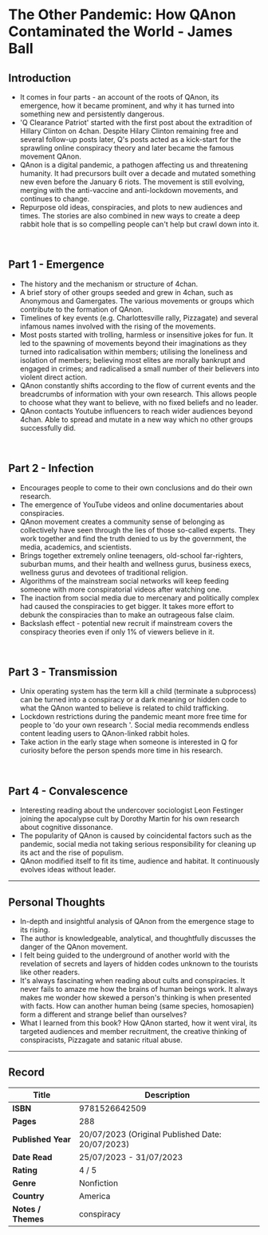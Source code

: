 # The Other Pandemic: How QAnon Contaminated the World - James Ball

## Introduction
- It comes in four parts - an account of the roots of QAnon, its emergence, how it became prominent, and why it has turned into something new and persistently dangerous.
- 'Q Clearance Patriot' started with the first post about the extradition of Hillary Clinton on 4chan. Despite Hilary Clinton remaining free and several follow-up posts later, Q's posts acted as a kick-start for the sprawling online conspiracy theory and later became the famous movement QAnon.
- QAnon is a digital pandemic, a pathogen affecting us and threatening humanity. It had precursors built over a decade and mutated something new even before the January 6 riots. The movement is still evolving, merging with the anti-vaccine and anti-lockdown movements, and continues to change.
- Repurpose old ideas, conspiracies, and plots to new audiences and times. The stories are also combined in new ways to create a deep rabbit hole that is so compelling people can't help but crawl down into it.
<br>

## Part 1 - Emergence
- The history and the mechanism or structure of 4chan.
- A brief story of other groups seeded and grew in 4chan, such as Anonymous and Gamergates. The various movements or groups which contribute to the formation of QAnon.
- Timelines of key events (e.g. Charlottesville rally, Pizzagate) and several infamous names involved with the rising of the movements.
- Most posts started with trolling, harmless or insensitive jokes for fun. It led to the spawning of movements beyond their imaginations as they turned into radicalisation within members; utilising the loneliness and isolation of members; believing most elites are morally bankrupt and engaged in crimes; and radicalised a small number of their believers into violent direct action.
- QAnon constantly shifts according to the flow of current events and the breadcrumbs of information with your own research. This allows people to choose what they want to believe, with no fixed beliefs and no leader. 
- QAnon contacts Youtube influencers to reach wider audiences beyond 4chan. Able to spread and mutate in a new way which no other groups successfully did.
<br>

## Part 2 - Infection
- Encourages people to come to their own conclusions and do their own research.
- The emergence of YouTube videos and online documentaries about conspiracies.
- QAnon movement creates a community sense of belonging as collectively have seen through the lies of those so-called experts. They work together and find the truth denied to us by the government, the media, academics, and scientists.
- Brings together extremely online teenagers, old-school far-righters, suburban mums, and their health and wellness gurus, business execs, wellness gurus and devotees of traditional religion.
- Algorithms of the mainstream social networks will keep feeding someone with more conspiratorial videos after watching one.
- The inaction from social media due to mercenary and politically complex had caused the conspiracies to get bigger. It takes more effort to debunk the conspiracies than to make an outrageous false claim. 
- Backslash effect - potential new recruit if mainstream covers the conspiracy theories even if only 1% of viewers believe in it.
<br>

## Part 3 - Transmission
- Unix operating system has the term kill a child (terminate a subprocess) can be turned into a conspiracy or a dark meaning or hidden code to what the QAnon wanted to believe is related to child trafficking.
- Lockdown restrictions during the pandemic meant more free time for people to 'do your own research '. Social media recommends endless content leading users to QAnon-linked rabbit holes.
- Take action in the early stage when someone is interested in Q for curiosity before the person spends more time in his research.
<br>

## Part 4 - Convalescence
- Interesting reading about the undercover sociologist Leon Festinger joining the apocalypse cult by Dorothy Martin for his own research about cognitive dissonance.
- The popularity of QAnon is caused by coincidental factors such as the pandemic, social media not taking serious responsibility for cleaning up its act and the rise of populism. 
- QAnon modified itself to fit its time, audience and habitat. It continuously evolves ideas without leader.

***

## Personal Thoughts
- In-depth and insightful analysis of QAnon from the emergence stage to its rising.
- The author is knowledgeable, analytical, and thoughtfully discusses the danger of the QAnon movement.
- I felt being guided to the underground of another world with the revelation of secrets and layers of hidden codes unknown to the tourists like other readers.
- It's always fascinating when reading about cults and conspiracies. It never fails to amaze me how the brains of human beings work. It always makes me wonder how skewed a person's thinking is when presented with facts. How can another human being (same species, homosapien) form a different and strange belief than ourselves?
- What I learned from this book? How QAnon started, how it went viral, its targeted audiences and member recruitment, the creative thinking of conspiracists, Pizzagate and satanic ritual abuse.

***

## Record
| Title | Description |
| -- | -- |
| **ISBN** | 9781526642509 |
| **Pages** | 288 |
| **Published Year** | 20/07/2023 (Original Published Date: 20/07/2023) |
| **Date Read** | 25/07/2023 - 31/07/2023 |
| **Rating** | 4 / 5 |
| **Genre** | Nonfiction |
| **Country** | America |
| **Notes / Themes** | conspiracy | 
